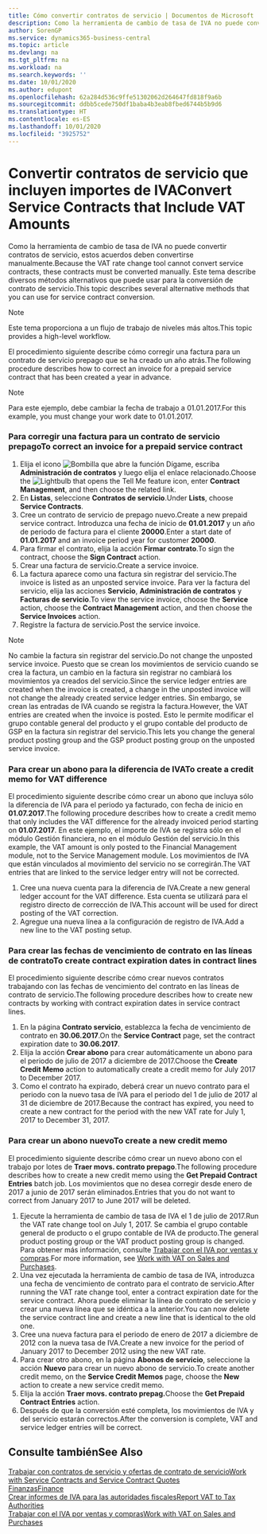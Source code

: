 ```yaml
---
title: Cómo convertir contratos de servicio | Documentos de Microsoft
description: Como la herramienta de cambio de tasa de IVA no puede convertir contratos de servicio, estos acuerdos deben convertirse manualmente. Este tema describe diversos métodos alternativos que puede usar para la conversión de contrato de servicio.
author: SorenGP
ms.service: dynamics365-business-central
ms.topic: article
ms.devlang: na
ms.tgt_pltfrm: na
ms.workload: na
ms.search.keywords: ''
ms.date: 10/01/2020
ms.author: edupont
ms.openlocfilehash: 62a284d536c9ffe51302062d264647fd818f9a6b
ms.sourcegitcommit: ddbb5cede750df1baba4b3eab8fbed6744b5b9d6
ms.translationtype: HT
ms.contentlocale: es-ES
ms.lasthandoff: 10/01/2020
ms.locfileid: "3925752"
---
```

# <a name="convert-service-contracts-that-include-vat-amounts"></a><span data-ttu-id="7d006-104">Convertir contratos de servicio que incluyen importes de IVA</span><span class="sxs-lookup"><span data-stu-id="7d006-104">Convert Service Contracts that Include VAT Amounts</span></span>
<span data-ttu-id="7d006-105">Como la herramienta de cambio de tasa de IVA no puede convertir contratos de servicio, estos acuerdos deben convertirse manualmente.</span><span class="sxs-lookup"><span data-stu-id="7d006-105">Because the VAT rate change tool cannot convert service contracts, these contracts must be converted manually.</span></span> <span data-ttu-id="7d006-106">Este tema describe diversos métodos alternativos que puede usar para la conversión de contrato de servicio.</span><span class="sxs-lookup"><span data-stu-id="7d006-106">This topic describes several alternative methods that you can use for service contract conversion.</span></span>  

> [!NOTE]  
>  <span data-ttu-id="7d006-107">Este tema proporciona a un flujo de trabajo de niveles más altos.</span><span class="sxs-lookup"><span data-stu-id="7d006-107">This topic provides a high-level workflow.</span></span>  

 <span data-ttu-id="7d006-108">El procedimiento siguiente describe cómo corregir una factura para un contrato de servicio prepago que se ha creado un año atrás.</span><span class="sxs-lookup"><span data-stu-id="7d006-108">The following procedure describes how to correct an invoice for a prepaid service contract that has been created a year in advance.</span></span>  

> [!NOTE]  
>  <span data-ttu-id="7d006-109">Para este ejemplo, debe cambiar la fecha de trabajo a 01.01.2017.</span><span class="sxs-lookup"><span data-stu-id="7d006-109">For this example, you must change your work date to 01.01.2017.</span></span>  

### <a name="to-correct-an-invoice-for-a-prepaid-service-contract"></a><span data-ttu-id="7d006-110">Para corregir una factura para un contrato de servicio prepago</span><span class="sxs-lookup"><span data-stu-id="7d006-110">To correct an invoice for a prepaid service contract</span></span>  
1. <span data-ttu-id="7d006-111">Elija el icono ![Bombilla que abre la función Dígame](media/ui-search/search_small.png "Dígame qué desea hacer"), escriba **Administración de contratos** y luego elija el enlace relacionado.</span><span class="sxs-lookup"><span data-stu-id="7d006-111">Choose the ![Lightbulb that opens the Tell Me feature](media/ui-search/search_small.png "Tell me what you want to do") icon, enter **Contract Management**, and then choose the related link.</span></span>  
2. <span data-ttu-id="7d006-112">En **Listas**, seleccione **Contratos de servicio**.</span><span class="sxs-lookup"><span data-stu-id="7d006-112">Under **Lists**, choose **Service Contracts**.</span></span>  
3. <span data-ttu-id="7d006-113">Cree un contrato de servicio de prepago nuevo.</span><span class="sxs-lookup"><span data-stu-id="7d006-113">Create a new prepaid service contract.</span></span> <span data-ttu-id="7d006-114">Introduzca una fecha de inicio de **01.01.2017** y un año de periodo de factura para el cliente **20000**.</span><span class="sxs-lookup"><span data-stu-id="7d006-114">Enter a start date of **01.01.2017** and an invoice period year for customer **20000**.</span></span>  
4. <span data-ttu-id="7d006-115">Para firmar el contrato, elija la acción **Firmar contrato**.</span><span class="sxs-lookup"><span data-stu-id="7d006-115">To sign the contract, choose the **Sign Contract** action.</span></span>  
5. <span data-ttu-id="7d006-116">Crear una factura de servicio.</span><span class="sxs-lookup"><span data-stu-id="7d006-116">Create a service invoice.</span></span>
6. <span data-ttu-id="7d006-117">La factura aparece como una factura sin registrar del servicio.</span><span class="sxs-lookup"><span data-stu-id="7d006-117">The invoice is listed as an unposted service invoice.</span></span> <span data-ttu-id="7d006-118">Para ver la factura del servicio, elija las acciones **Servicio**, **Administración de contratos** y **Facturas de servicio**.</span><span class="sxs-lookup"><span data-stu-id="7d006-118">To view the service invoice, choose the **Service** action, choose the **Contract Management** action, and then choose the **Service Invoices** action.</span></span>  
7. <span data-ttu-id="7d006-119">Registre la factura de servicio.</span><span class="sxs-lookup"><span data-stu-id="7d006-119">Post the service invoice.</span></span>  

> [!NOTE]  
>  <span data-ttu-id="7d006-120">No cambie la factura sin registrar del servicio.</span><span class="sxs-lookup"><span data-stu-id="7d006-120">Do not change the unposted service invoice.</span></span> <span data-ttu-id="7d006-121">Puesto que se crean los movimientos de servicio cuando se crea la factura, un cambio en la factura sin registrar no cambiará los movimientos ya creados del servicio.</span><span class="sxs-lookup"><span data-stu-id="7d006-121">Since the service ledger entries are created when the invoice is created, a change in the unposted invoice will not change the already created service ledger entries.</span></span> <span data-ttu-id="7d006-122">Sin embargo, se crean las entradas de IVA cuando se registra la factura.</span><span class="sxs-lookup"><span data-stu-id="7d006-122">However, the VAT entries are created when the invoice is posted.</span></span> <span data-ttu-id="7d006-123">Esto le permite modificar el grupo contable general del producto y el grupo contable del producto de GSP en la factura sin registrar del servicio.</span><span class="sxs-lookup"><span data-stu-id="7d006-123">This lets you change the general product posting group and the GSP product posting group on the unposted service invoice.</span></span>  

### <a name="to-create-a-credit-memo-for-vat-difference"></a><span data-ttu-id="7d006-124">Para crear un abono para la diferencia de IVA</span><span class="sxs-lookup"><span data-stu-id="7d006-124">To create a credit memo for VAT difference</span></span>  
<span data-ttu-id="7d006-125">El procedimiento siguiente describe cómo crear un abono que incluya sólo la diferencia de IVA para el periodo ya facturado, con fecha de inicio en **01.07.2017**.</span><span class="sxs-lookup"><span data-stu-id="7d006-125">The following procedure describes how to create a credit memo that only includes the VAT difference for the already invoiced period starting on **01.07.2017**.</span></span> <span data-ttu-id="7d006-126">En este ejemplo, el importe de IVA se registra sólo en el módulo Gestión financiera, no en el módulo Gestión del servicio.</span><span class="sxs-lookup"><span data-stu-id="7d006-126">In this example, the VAT amount is only posted to the Financial Management module, not to the Service Management module.</span></span> <span data-ttu-id="7d006-127">Los movimientos de IVA que están vinculados al movimiento del servicio no se corregirán.</span><span class="sxs-lookup"><span data-stu-id="7d006-127">The VAT entries that are linked to the service ledger entry will not be corrected.</span></span>  

1. <span data-ttu-id="7d006-128">Cree una nueva cuenta para la diferencia de IVA.</span><span class="sxs-lookup"><span data-stu-id="7d006-128">Create a new general ledger account for the VAT difference.</span></span> <span data-ttu-id="7d006-129">Esta cuenta se utilizará para el registro directo de corrección de IVA.</span><span class="sxs-lookup"><span data-stu-id="7d006-129">This account will be used for direct posting of the VAT correction.</span></span>  
2. <span data-ttu-id="7d006-130">Agregue una nueva línea a la configuración de registro de IVA.</span><span class="sxs-lookup"><span data-stu-id="7d006-130">Add a new line to the VAT posting setup.</span></span>  

### <a name="to-create-contract-expiration-dates-in-contract-lines"></a><span data-ttu-id="7d006-131">Para crear las fechas de vencimiento de contrato en las líneas de contrato</span><span class="sxs-lookup"><span data-stu-id="7d006-131">To create contract expiration dates in contract lines</span></span>  
<span data-ttu-id="7d006-132">El procedimiento siguiente describe cómo crear nuevos contratos trabajando con las fechas de vencimiento del contrato en las líneas de contrato de servicio.</span><span class="sxs-lookup"><span data-stu-id="7d006-132">The following procedure describes how to create new contracts by working with contract expiration dates in service contract lines.</span></span>  

1. <span data-ttu-id="7d006-133">En la página **Contrato servicio**, establezca la fecha de vencimiento de contrato en **30.06.2017**.</span><span class="sxs-lookup"><span data-stu-id="7d006-133">On the **Service Contract** page, set the contract expiration date to **30.06.2017**.</span></span>  
2. <span data-ttu-id="7d006-134">Elija la acción **Crear abono** para crear automáticamente un abono para el periodo de julio de 2017 a diciembre de 2017.</span><span class="sxs-lookup"><span data-stu-id="7d006-134">Choose the **Create Credit Memo** action to automatically create a credit memo for July 2017 to December 2017.</span></span>  
3. <span data-ttu-id="7d006-135">Como el contrato ha expirado, deberá crear un nuevo contrato para el periodo con la nuevo tasa de IVA para el periodo del 1 de julio de 2017 al 31 de diciembre de 2017.</span><span class="sxs-lookup"><span data-stu-id="7d006-135">Because the contract has expired, you need to create a new contract for the period with the new VAT rate for July 1, 2017 to December 31, 2017.</span></span>  

### <a name="to-create-a-new-credit-memo"></a><span data-ttu-id="7d006-136">Para crear un abono nuevo</span><span class="sxs-lookup"><span data-stu-id="7d006-136">To create a new credit memo</span></span>  
<span data-ttu-id="7d006-137">El procedimiento siguiente describe cómo crear un nuevo abono con el trabajo por lotes de **Traer movs. contrato prepago**.</span><span class="sxs-lookup"><span data-stu-id="7d006-137">The following procedure describes how to create a new credit memo using the **Get Prepaid Contract Entries** batch job.</span></span> <span data-ttu-id="7d006-138">Los movimientos que no desea corregir desde enero de 2017 a junio de 2017 serán eliminados.</span><span class="sxs-lookup"><span data-stu-id="7d006-138">Entries that you do not want to correct from January 2017 to June 2017 will be deleted.</span></span>  

1. <span data-ttu-id="7d006-139">Ejecute la herramienta de cambio de tasa de IVA el 1 de julio de 2017.</span><span class="sxs-lookup"><span data-stu-id="7d006-139">Run the VAT rate change tool on July 1, 2017.</span></span> <span data-ttu-id="7d006-140">Se cambia el grupo contable general de producto o el grupo contable de IVA de producto.</span><span class="sxs-lookup"><span data-stu-id="7d006-140">The general product posting group or the VAT product posting group is changed.</span></span> <span data-ttu-id="7d006-141">Para obtener más información, consulte [Trabajar con el IVA por ventas y compras](finance-work-with-vat.md).</span><span class="sxs-lookup"><span data-stu-id="7d006-141">For more information, see [Work with VAT on Sales and Purchases](finance-work-with-vat.md).</span></span>  
2. <span data-ttu-id="7d006-142">Una vez ejecutada la herramienta de cambio de tasa de IVA, introduzca una fecha de vencimiento de contrato para el contrato de servicio.</span><span class="sxs-lookup"><span data-stu-id="7d006-142">After running the VAT rate change tool, enter a contract expiration date for the service contract.</span></span> <span data-ttu-id="7d006-143">Ahora puede eliminar la línea de contrato de servicio y crear una nueva línea que se idéntica a la anterior.</span><span class="sxs-lookup"><span data-stu-id="7d006-143">You can now delete the service contract line and create a new line that is identical to the old one.</span></span>  
3. <span data-ttu-id="7d006-144">Cree una nueva factura para el periodo de enero de 2017 a diciembre de 2012 con la nueva tasa de IVA.</span><span class="sxs-lookup"><span data-stu-id="7d006-144">Create a new invoice for the period of January 2017 to December 2012 using the new VAT rate.</span></span>  
4. <span data-ttu-id="7d006-145">Para crear otro abono, en la página **Abonos de servicio**, seleccione la acción **Nuevo** para crear un nuevo abono de servicio.</span><span class="sxs-lookup"><span data-stu-id="7d006-145">To create another credit memo, on the **Service Credit Memos** page, choose the **New** action to create a new service credit memo.</span></span>  
5. <span data-ttu-id="7d006-146">Elija la acción **Traer movs. contrato prepag.**</span><span class="sxs-lookup"><span data-stu-id="7d006-146">Choose the **Get Prepaid Contract Entries** action.</span></span>  
6. <span data-ttu-id="7d006-147">Después de que la conversión esté completa, los movimientos de IVA y del servicio estarán correctos.</span><span class="sxs-lookup"><span data-stu-id="7d006-147">After the conversion is complete, VAT and service ledger entries will be correct.</span></span>  

## <a name="see-also"></a><span data-ttu-id="7d006-148">Consulte también</span><span class="sxs-lookup"><span data-stu-id="7d006-148">See Also</span></span>  
[<span data-ttu-id="7d006-149">Trabajar con contratos de servicio y ofertas de contrato de servicio</span><span class="sxs-lookup"><span data-stu-id="7d006-149">Work with Service Contracts and Service Contract Quotes</span></span>](service-how-to-create-service-contracts-and-service-contract-quotes.md)  
[<span data-ttu-id="7d006-150">Finanzas</span><span class="sxs-lookup"><span data-stu-id="7d006-150">Finance</span></span>](finance.md)  
[<span data-ttu-id="7d006-151">Crear informes de IVA para las autoridades fiscales</span><span class="sxs-lookup"><span data-stu-id="7d006-151">Report VAT to Tax Authorities</span></span>](finance-how-report-vat.md)  
[<span data-ttu-id="7d006-152">Trabajar con el IVA por ventas y compras</span><span class="sxs-lookup"><span data-stu-id="7d006-152">Work with VAT on Sales and Purchases</span></span>](finance-work-with-vat.md)  
